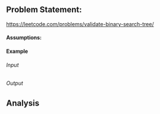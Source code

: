 ## Problem Statement:
https://leetcode.com/problems/validate-binary-search-tree/
#### Assumptions:
#### Example
###### Input
###### Output
## Analysis
